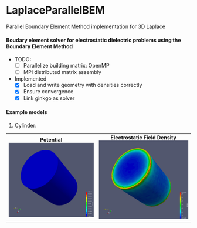 # LaplaceParallelBEM
Parallel Boundary Element Method implementation for 3D Laplace

#### Boudary element solver for electrostatic dielectric problems using the Boundary Element Method

- TODO: 
    - [ ] Parallelize building matrix: OpenMP
    - [ ] MPI distributed matrix assembly

- Implemented
    - [x] Load and write geometry with densities correctly
    - [x] Ensure convergence
    - [x] Link ginkgo as solver

#### Example models

1. Cylinder:

<table>
  <tr>
    <td align="center">
      <b>Potential</b><br>
      <img src="https://github.com/amirbous/LaplaceParallelBEM/blob/96d5882a0502883bc281958e2b723c4858c93e5a/screenshots/CylinderPotential.png" alt="Potential" width="400"/>
    </td>
    <td align="center">
      <b>Electrostatic Field Density</b><br>
      <img src="https://github.com/amirbous/LaplaceParallelBEM/blob/96d5882a0502883bc281958e2b723c4858c93e5a/screenshots/CylinderDensity.png" alt="Density" width="400"/>
    </td>
  </tr>
</table>
